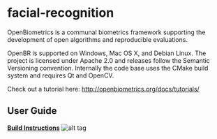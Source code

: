 facial-recognition 
========

OpenBiometrics is a communal biometrics framework supporting the development of open algorithms and reproducible evaluations.

OpenBR is supported on Windows, Mac OS X, and Debian Linux. The project is licensed under Apache 2.0 and releases follow the Semantic Versioning convention. Internally the code base uses the CMake build system and requires Qt and OpenCV.

Check out a  tutorial  here: http://openbiometrics.org/docs/tutorials/

User Guide
-----------

**[Build Instructions](http://openbiometrics.org/docs/install/)**
 ![alt tag](http://openbiometrics.org/diagram.png)


